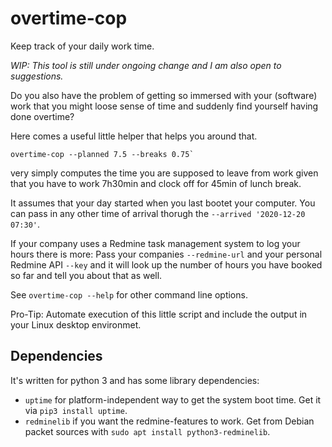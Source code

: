 # overtime-cop
Keep track of your daily work time.

*WIP: This tool is still under ongoing change and I am also open to suggestions.*

Do you also have the problem of getting so immersed with your (software) work that
you might loose sense of time and suddenly find yourself having done overtime?

Here comes a useful little helper that helps you around that.

```
overtime-cop --planned 7.5 --breaks 0.75`
```

very simply computes the time you are supposed to leave from work given that
you have to work 7h30min and clock off for 45min of lunch break.

It assumes that your day started when you last bootet your computer. You can
pass in any other time of arrival thorugh the `--arrived '2020-12-20 07:30'`.

If your company uses a Redmine task management system to log your hours there is
more: Pass your companies `--redmine-url` and your personal Redmine API `--key`
and it will look up the number of hours you have booked so far and tell you about
that as well.

See `overtime-cop --help` for other command line options.

Pro-Tip: Automate execution of this little script and include the output in your
Linux desktop environmet.

## Dependencies

It's written for python 3 and has some library dependencies:
- `uptime` for platform-independent way to get the system boot time.
  Get it via `pip3 install uptime`.
- `redminelib` if you want the redmine-features to work.
  Get from Debian packet sources with `sudo apt install python3-redminelib`.